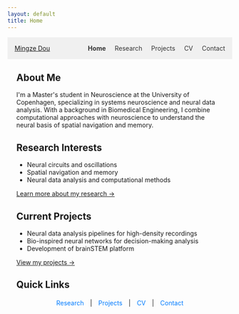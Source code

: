 ```yaml
---
layout: default
title: Home
---
```


<nav class="top-nav">
  <div class="nav-brand">
    <a href="/" class="brand-name">Mingze Dou</a>
  </div>
  <ul class="nav-menu">
    <li><a href="/" class="nav-link active">Home</a></li>
    <li><a href="/research" class="nav-link">Research</a></li>
    <li><a href="/projects" class="nav-link">Projects</a></li>
    <li><a href="/cv" class="nav-link">CV</a></li>
    <li><a href="/contact" class="nav-link">Contact</a></li>
  </ul>
</nav>

<div class="container">

## About Me

I'm a Master's student in Neuroscience at the University of Copenhagen, specializing in systems neuroscience and neural data analysis. With a background in Biomedical Engineering, I combine computational approaches with neuroscience to understand the neural basis of spatial navigation and memory.

## Research Interests

*   Neural circuits and oscillations
*   Spatial navigation and memory
*   Neural data analysis and computational methods

[Learn more about my research →](/research)

## Current Projects

*   Neural data analysis pipelines for high-density recordings
*   Bio-inspired neural networks for decision-making analysis
*   Development of brainSTEM platform

[View my projects →](/projects)

## Quick Links

<div class="quick-links">
  <a href="/research">Research</a> |
  <a href="/projects">Projects</a> |
  <a href="/cv">CV</a> |
  <a href="/contact">Contact</a>
</div>

</div>

<style>
/* Basic styling */
.top-nav {
  display: flex;
  justify-content: space-between;
  align-items: center;
  padding: 1rem;
  background-color: #f0f0f0;
}

.nav-menu {
  list-style: none;
  display: flex;
  margin: 0;
  padding: 0;
}

.nav-menu li {
  margin-left: 20px;
}

.nav-link {
  text-decoration: none;
  color: #333;
}

.nav-link.active {
  font-weight: bold;
}

.container {
  max-width: 960px;
  margin: 20px auto;
  padding: 0 20px;
}

.quick-links {
  margin-top: 20px;
  text-align: center;
}

.quick-links a {
  text-decoration: none;
  margin: 0 10px;
  color: #007bff;
}
</style>